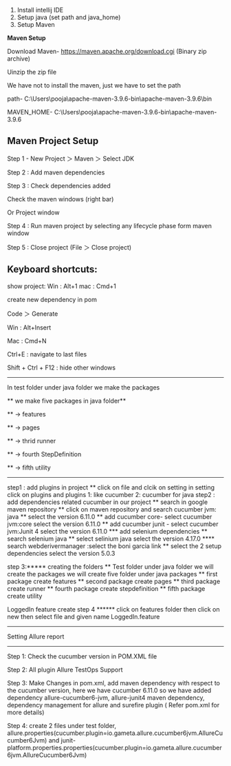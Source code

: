 1. Install intellij IDE
2. Setup java (set path and java_home)
3. Setup Maven


**Maven Setup**

Download Maven- https://maven.apache.org/download.cgi (Binary zip archive)

Uinzip the zip file

We have not to install the maven, just we have to set the path 

path- C:\Users\pooja\apache-maven-3.9.6-bin\apache-maven-3.9.6\bin

MAVEN_HOME- C:\Users\pooja\apache-maven-3.9.6-bin\apache-maven-3.9.6

Maven Project Setup
---------------------------
Step 1 - New Project  ＞ Maven ＞ Select JDK

Step 2 : Add maven dependencies

Step 3 : Check dependencies added

Check the maven windows (right bar)

Or Project window

Step 4 : Run maven project by selecting any lifecycle phase form maven window

Step 5 : Close project (File ＞ Close project) 

Keyboard shortcuts:
-----------------------
show project:
Win  : Alt+1
mac : Cmd+1 

create new dependency in pom

Code ＞ Generate

Win : Alt+Insert

Mac : Cmd+N


Ctrl+E : navigate to last files

Shift + Ctrl + F12 : hide other windows 
**********************************************************
In test folder under java folder we make the packages

** we make five packages in java folder**

** -> features

** -> pages

** -> thrid runner

** -> fourth StepDefinition

** -> fifth utility

************************************************************
step1 : add plugins in project
** click on file and clcik on setting in setting click on plugins and plugins
1: like cucumber 2: cucumber for java
 step2 : add dependencies related cucumber in our project 
  ** search in google maven repository 
  ** click on maven repository and search cucumber jvm: java
  ** select the version 6.11.0
  ** add cucumber core- select cucumber jvm:core
     select the version 6.11.0
  ** add cucumber junit - select cucumber jvm:Junit 4
     select the version 6.11.0
 *** add selenium dependencies
  ** search selenium java
  ** select selinium java
     select the version 4.17.0
**** search webderivermanager :select the boni garcia link
** select the 2 setup dependencies
select the version 5.0.3

step 3:***** creating the folders
**  Test folder under java folder we will create the packages
we will create five folder under java packages
** first package create features
** second package create pages
** third package create runner
** fourth package create stepdefinition
** fifth package create utility

  LoggedIn feature create
step 4 ****** click on features folder then click on new then select file and given name LoggedIn.feature


***************************************************************

Setting Allure report

***************************************************************

Step 1: Check the cucumber version in POM.XML file

Step 2: All plugin Allure TestOps Support

Step 3: Make Changes in pom.xml, add maven dependency with respect to the cucumber version, here we have cucumber 6.11.0 so we have added dependency allure-cucumber6-jvm,  allure-junit4 maven dependency,  dependency management for allure and surefire plugin ( Refer pom.xml for more details)

Step 4: create 2 files under test folder, allure.properties(cucumber.plugin=io.gameta.allure.cucumber6jvm.AllureCucumber6Jvm) and junit-platform.properties.properties(cucumber.plugin=io.gameta.allure.cucumber6jvm.AllureCucumber6Jvm)



